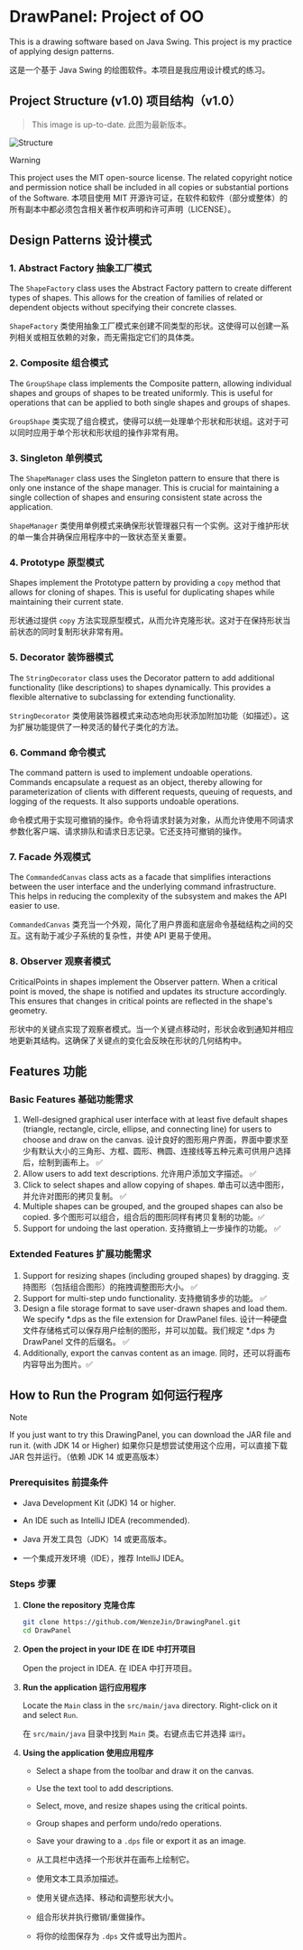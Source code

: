 # DrawPanel: Project of OO

This is a drawing software based on Java Swing. This project is my practice of applying design patterns.

这是一个基于 Java Swing 的绘图软件。本项目是我应用设计模式的练习。

## Project Structure (v1.0) 项目结构（v1.0）

> This image is up-to-date. 此图为最新版本。

![Structure](structure.png)

> [!WARNING]
> This project uses the MIT open-source license. The related copyright notice and permission notice shall be included in all copies or substantial portions of the Software.
> 本项目使用 MIT 开源许可证，在软件和软件（部分或整体）的所有副本中都必须包含相关著作权声明和许可声明（LICENSE）。

## Design Patterns 设计模式

### 1. Abstract Factory 抽象工厂模式

The `ShapeFactory` class uses the Abstract Factory pattern to create different types of shapes. This allows for the creation of families of related or dependent objects without specifying their concrete classes.

`ShapeFactory` 类使用抽象工厂模式来创建不同类型的形状。这使得可以创建一系列相关或相互依赖的对象，而无需指定它们的具体类。

### 2. Composite 组合模式

The `GroupShape` class implements the Composite pattern, allowing individual shapes and groups of shapes to be treated uniformly. This is useful for operations that can be applied to both single shapes and groups of shapes.

`GroupShape` 类实现了组合模式，使得可以统一处理单个形状和形状组。这对于可以同时应用于单个形状和形状组的操作非常有用。

### 3. Singleton 单例模式

The `ShapeManager` class uses the Singleton pattern to ensure that there is only one instance of the shape manager. This is crucial for maintaining a single collection of shapes and ensuring consistent state across the application.

`ShapeManager` 类使用单例模式来确保形状管理器只有一个实例。这对于维护形状的单一集合并确保应用程序中的一致状态至关重要。

### 4. Prototype 原型模式

Shapes implement the Prototype pattern by providing a `copy` method that allows for cloning of shapes. This is useful for duplicating shapes while maintaining their current state.

形状通过提供 `copy` 方法实现原型模式，从而允许克隆形状。这对于在保持形状当前状态的同时复制形状非常有用。

### 5. Decorator 装饰器模式

The `StringDecorator` class uses the Decorator pattern to add additional functionality (like descriptions) to shapes dynamically. This provides a flexible alternative to subclassing for extending functionality.

`StringDecorator` 类使用装饰器模式来动态地向形状添加附加功能（如描述）。这为扩展功能提供了一种灵活的替代子类化的方法。

### 6. Command 命令模式

The command pattern is used to implement undoable operations. Commands encapsulate a request as an object, thereby allowing for parameterization of clients with different requests, queuing of requests, and logging of the requests. It also supports undoable operations.

命令模式用于实现可撤销的操作。命令将请求封装为对象，从而允许使用不同请求参数化客户端、请求排队和请求日志记录。它还支持可撤销的操作。

### 7. Facade 外观模式

The `CommandedCanvas` class acts as a facade that simplifies interactions between the user interface and the underlying command infrastructure. This helps in reducing the complexity of the subsystem and makes the API easier to use.

`CommandedCanvas` 类充当一个外观，简化了用户界面和底层命令基础结构之间的交互。这有助于减少子系统的复杂性，并使 API 更易于使用。

### 8. Observer 观察者模式

CriticalPoints in shapes implement the Observer pattern. When a critical point is moved, the shape is notified and updates its structure accordingly. This ensures that changes in critical points are reflected in the shape's geometry.

形状中的关键点实现了观察者模式。当一个关键点移动时，形状会收到通知并相应地更新其结构。这确保了关键点的变化会反映在形状的几何结构中。

## Features 功能

### Basic Features 基础功能需求

1. Well-designed graphical user interface with at least five default shapes (triangle, rectangle, circle, ellipse, and connecting line) for users to choose and draw on the canvas. 设计良好的图形用户界面，界面中要求至少有默认大小的三角形、方框、圆形、椭圆、连接线等五种元素可供用户选择后，绘制到画布上。 ✅
2. Allow users to add text descriptions. 允许用户添加文字描述。 ✅
3. Click to select shapes and allow copying of shapes. 单击可以选中图形，并允许对图形的拷贝复制。 ✅
4. Multiple shapes can be grouped, and the grouped shapes can also be copied. 多个图形可以组合，组合后的图形同样有拷贝复制的功能。✅
5. Support for undoing the last operation. 支持撤销上一步操作的功能。 ✅

### Extended Features 扩展功能需求

1. Support for resizing shapes (including grouped shapes) by dragging. 支持图形（包括组合图形）的拖拽调整图形大小。 ✅
2. Support for multi-step undo functionality. 支持撤销多步的功能。 ✅
3. Design a file storage format to save user-drawn shapes and load them. We specify *.dps as the file extension for DrawPanel files. 设计一种硬盘文件存储格式可以保存用户绘制的图形，并可以加载。我们规定 *.dps 为 DrawPanel 文件的后缀名。 ✅
4. Additionally, export the canvas content as an image. 同时，还可以将画布内容导出为图片。✅

## How to Run the Program 如何运行程序

> [!NOTE]
> If you just want to try this DrawingPanel, you can download the JAR file and run it. (with JDK 14 or Higher)
> 如果你只是想尝试使用这个应用，可以直接下载 JAR 包并运行。（依赖 JDK 14 或更高版本）

### Prerequisites 前提条件

- Java Development Kit (JDK) 14 or higher.
- An IDE such as IntelliJ IDEA (recommended).

- Java 开发工具包（JDK）14 或更高版本。
- 一个集成开发环境（IDE），推荐 IntelliJ IDEA。

### Steps 步骤

1. **Clone the repository 克隆仓库**

   ```bash
   git clone https://github.com/WenzeJin/DrawingPanel.git
   cd DrawPanel
   ```

2. **Open the project in your IDE 在 IDE 中打开项目**

    Open the project in IDEA. 在 IDEA 中打开项目。

3. **Run the application 运行应用程序**

   Locate the `Main` class in the `src/main/java` directory. Right-click on it and select `Run`.

   在 `src/main/java` 目录中找到 `Main` 类。右键点击它并选择 `运行`。

4. **Using the application 使用应用程序**

    - Select a shape from the toolbar and draw it on the canvas.
    - Use the text tool to add descriptions.
    - Select, move, and resize shapes using the critical points.
    - Group shapes and perform undo/redo operations.
    - Save your drawing to a `.dps` file or export it as an image.

    - 从工具栏中选择一个形状并在画布上绘制它。
    - 使用文本工具添加描述。
    - 使用关键点选择、移动和调整形状大小。
    - 组合形状并执行撤销/重做操作。
    - 将你的绘图保存为 `.dps` 文件或导出为图片。